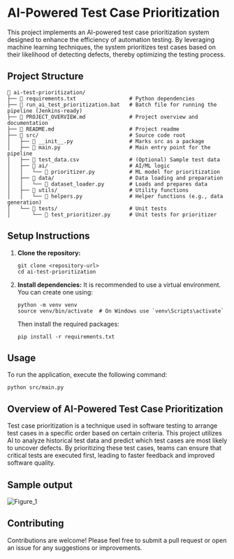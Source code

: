 # AI-Powered Test Case Prioritization

This project implements an AI-powered test case prioritization system designed to enhance the efficiency of automation testing. By leveraging machine learning techniques, the system prioritizes test cases based on their likelihood of detecting defects, thereby optimizing the testing process.

## Project Structure

```text
📁 ai-test-prioritization/
├── 📄 requirements.txt                 # Python dependencies
├── 📄 run_ai_test_prioritization.bat   # Batch file for running the pipeline (Jenkins-ready)
├── 📄 PROJECT_OVERVIEW.md              # Project overview and documentation
├── 📄 README.md                        # Project readme
├── 📁 src/                             # Source code root
│   ├── 📄 __init__.py                  # Marks src as a package
│   ├── 📄 main.py                      # Main entry point for the pipeline
│   ├── 📄 test_data.csv                # (Optional) Sample test data
│   ├── 📁 ai/                          # AI/ML logic
│   │   └── 📄 prioritizer.py           # ML model for prioritization
│   ├── 📁 data/                        # Data loading and preparation
│   │   └── 📄 dataset_loader.py        # Loads and prepares data
│   ├── 📁 utils/                       # Utility functions
│   │   └── 📄 helpers.py               # Helper functions (e.g., data generation)
│   └── 📁 tests/                       # Unit tests
│       └── 📄 test_prioritizer.py      # Unit tests for prioritizer
```

## Setup Instructions

1. **Clone the repository:**
   ```
   git clone <repository-url>
   cd ai-test-prioritization
   ```

2. **Install dependencies:**
   It is recommended to use a virtual environment. You can create one using:
   ```
   python -m venv venv
   source venv/bin/activate  # On Windows use `venv\Scripts\activate`
   ```
   Then install the required packages:
   ```
   pip install -r requirements.txt
   ```

## Usage

To run the application, execute the following command:
```
python src/main.py
```

## Overview of AI-Powered Test Case Prioritization

Test case prioritization is a technique used in software testing to arrange test cases in a specific order based on certain criteria. This project utilizes AI to analyze historical test data and predict which test cases are most likely to uncover defects. By prioritizing these test cases, teams can ensure that critical tests are executed first, leading to faster feedback and improved software quality.

## Sample output
![Figure_1](https://github.com/user-attachments/assets/4759ecfb-a639-4b9e-a541-37686e7daf3b)


## Contributing

Contributions are welcome! Please feel free to submit a pull request or open an issue for any suggestions or improvements.

